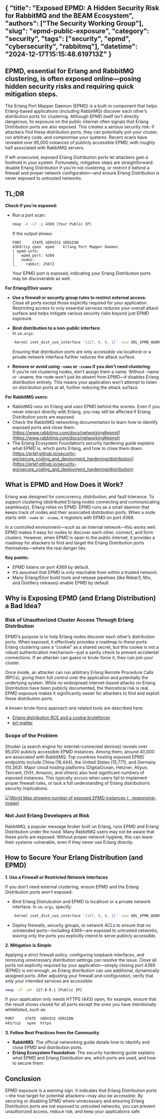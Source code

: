 {
  "title": "Exposed EPMD: A Hidden Security Risk for RabbitMQ and the BEAM Ecosystem",
  "authors": ["The Security Working Group"],
  "slug": "epmd-public-exposure",
  "category": "security",
  "tags": ["security", "epmd", "cybersecurity", "rabbitmq"],
  "datetime": "2024-12-17T15:15:48.619713Z"
}
---
EPMD, essential for Erlang and RabbitMQ clustering, is often exposed online—posing hidden security risks and requiring quick mitigation steps.
---

The Erlang Port Mapper Daemon (EPMD) is a built-in component that helps Erlang-based applications (including RabbitMQ) discover each other’s distribution ports for clustering. Although EPMD itself isn’t directly dangerous, its exposure on the public internet often signals that Erlang Distribution ports are also exposed. This creates a serious security risk: if attackers find these distribution ports, they can potentially join your cluster, run arbitrary code, and compromise your systems. Recent scans have revealed over 85,000 instances of publicly accessible EPMD, with roughly half associated with RabbitMQ servers.

If left unsecured, exposed Erlang Distribution ports let attackers gain a foothold in your system. Fortunately, mitigation steps are straightforward: disable Erlang Distribution if you’re not clustering, or restrict it behind a firewall and proper network configuration—and ensure Erlang Distribution is never exposed to untrusted networks.

## TL;DR

**Check if you’re exposed:**
- Run a port scan:  
  ```bash
  nmap -A -sT -p 4369 [Your Public IP]
  ```  
  If the output shows:  
  ```
  PORT     STATE SERVICE VERSION
  4369/tcp open  epmd    Erlang Port Mapper Daemon
  | epmd-info: 
  |   epmd_port: 4369
  |   nodes: 
  |_    rabbit: 25672
  ```
  Your EPMD port is exposed, indicating your Erlang Distribution ports may be discoverable as well.

**For Erlang/Elixir users:**

- **Use a firewall or security group rules to restrict external access**:  
  Close all ports except those explicitly required for your application. Restricting access to only essential services reduces your overall attack surface and helps mitigate various security risks beyond just EPMD exposure.

- **Bind distribution to a non-public interface**:  
  In `vm.args`:
  ```bash
  -kernel inet_dist_use_interface '{127, 0, 0, 1}' -env ERL_EPMD_ADDRESS="127.0.0.1"
  ```
  Ensuring that distribution ports are only accessible via localhost or a private network interface further reduces the attack surface.

- **Remove or avoid using `-name` or `-sname` if you don’t need clustering**:  
  If you’re not clustering nodes, don’t assign them a name. Without -name or -sname, the node won’t just be absent from EPMD—it disables Erlang distribution entirely. This means your application won’t attempt to listen on distribution ports at all, further reducing the attack surface.

**For RabbitMQ users:**
- RabbitMQ runs on Erlang and uses EPMD behind the scenes. Even if you never interact directly with Erlang, you may still be affected if Erlang Distribution ports are exposed.
- Check the RabbitMQ networking documentation to learn how to identify exposed ports and close them:  
  [https://www.rabbitmq.com/docs/networking#epmd](https://www.rabbitmq.com/docs/networking#epmd)  
- The Erlang Ecosystem Foundation’s security hardening guide explains what EPMD is, which ports Erlang, and how to close them down:  
  [https://erlef.github.io/security-wg/secure_coding_and_deployment_hardening/distribution](https://erlef.github.io/security-wg/secure_coding_and_deployment_hardening/distribution)

## What is EPMD and How Does it Work?

Erlang was designed for concurrency, distribution, and fault tolerance. To support clustering (distributed Erlang nodes connecting and communicating seamlessly), Erlang relies on EPMD. EPMD runs as a small daemon that keeps track of nodes and their associated distribution ports. When a node starts with `-name` or `-sname`, it registers with EPMD on port 4369.

In a controlled environment—such as an internal network—this works well. EPMD makes it easy for nodes to discover each other, connect, and form clusters. However, when EPMD is open to the public internet, it provides a roadmap for attackers to find and target the Erlang Distribution ports themselves—where the real danger lies.

**Key points:**
- EPMD listens on port 4369 by default.
- It’s assumed that EPMD is only reachable from within a trusted network.
- Many Erlang/Elixir build tools and release pipelines (like Rebar3, Mix, and Distillery releases) enable EPMD by default.

## Why is Exposing EPMD (and Erlang Distribution) a Bad Idea?

### Risk of Unauthorized Cluster Access Through Erlang Distribution

EPMD’s purpose is to help Erlang nodes discover each other’s distribution ports. When exposed, it effectively provides a roadmap to these ports. Erlang clustering uses a “cookie” as a shared secret, but this cookie is not a robust authentication mechanism—just a sanity check to prevent accidental connections. If an attacker can guess or brute-force it, they can join your cluster.

Once inside, an attacker can run arbitrary Erlang Remote Procedure Calls (RPCs), giving them full control over the application and potentially the underlying system. While no widespread internet-based attacks on Erlang Distribution have been publicly documented, the theoretical risk is real. EPMD exposure makes it significantly easier for attackers to find and exploit these distribution ports.

A known brute-force approach and related tools are described here:

* [Erlang distribution RCE and a cookie bruteforcer](https://insinuator.net/2017/10/erlang-distribution-rce-and-a-cookie-bruteforcer/)
* [erl-matter](https://github.com/gteissier/erl-matter?tab=readme-ov-file)

### Scope of the Problem

Shodan (a search engine for internet-connected devices) reveals over 85,000 publicly accessible EPMD instances. Among them, around 40,000 are associated with RabbitMQ.
Top countries hosting exposed EPMD endpoints include China (18,444), the United States (15,771), and Germany (10,263). Major cloud hosting platforms (DigitalOcean, Hetzner, Aliyun, Tencent, OVH, Amazon, and others) also host significant numbers of exposed instances. This typically occurs when users fail to implement proper firewall rules, or lack a full understanding of Erlang distribution’s security implications.

[![World Map showing number of exposed EPMD instances](/images/posts/epmd-public-exposure/world-map.png) {: .responsive-image}](https://www.shodan.io/search/report?query=product%3A%22Erlang+Port+Mapper+Daemon%22)

### Not Just Erlang Developers at Risk

RabbitMQ, a popular message broker built on Erlang, runs EPMD and Erlang Distribution under the hood. Many RabbitMQ users may not be aware that these ports are exposed. Without proper network hygiene, this can leave their systems vulnerable, even if they never use Erlang directly.

## How to Secure Your Erlang Distribution (and EPMD)

**1. Use a Firewall or Restricted Network Interfaces**

If you don’t need external clustering, ensure EPMD and the Erlang Distribution ports aren’t exposed:

- Bind Erlang Distrubution and EPMD to localhost or a private network interface. In `vm.args`, specify:
  ```bash
  -kernel inet_dist_use_interface '{127, 0, 0, 1}' -env ERL_EPMD_ADDRESS "127.0.0.1"
  ```
- Deploy firewalls, security groups, or network ACLs to ensure that no unintended ports—including 4369—are exposed to untrusted networks, leaving only the ports you explicitly intend to serve publicly accessible.

**2. Mitigation is Simple**

Applying a strict firewall policy, configuring loopback interfaces, and removing unnecessary distribution settings can resolve the issue. Close all ports not explicitly required by your application—simply closing port 4369 (EPMD) is not enough, as Erlang distribution can use additional, dynamically assigned ports. After adjusting your firewall and configuration, verify that only your intended services are accessible:

```bash
nmap -sT -p0- 127.0.0.1 [Public IP]
```

If your application only needs HTTPS (443) open, for example, ensure that the result shows closed for all ports except the ones you have intentionally whitelisted, such as:

```bash
PORT     STATE  SERVICE VERSION
443/tcp   open  https
```

**3. Follow Best Practices from the Community**

- **RabbitMQ**: The official networking guide details how to identify and close EPMD and distribution ports.
- **Erlang Ecosystem Foundation**: The security hardening guide explains what EPMD and Erlang Distribution are, which ports are used, and how to secure them.

## Conclusion

EPMD exposure is a warning sign. It indicates that Erlang Distribution ports—the true target for potential attackers—may also be accessible. By securing or disabling EPMD where unnecessary and ensuring Erlang Distribution ports are not exposed to untrusted networks, you can prevent unauthorized access, reduce risk, and keep your applications safe.
